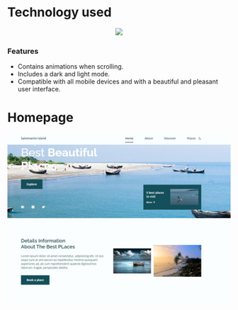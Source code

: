  <h1><b> Technology used </b></h1>
 <p align ='center'> <img src='https://thumbs.dreamstime.com/b/html-css-js-icon-set-web-development-logo-javascript-programming-symbol-171669655.jpg' /> </p>

###  Features 

- Contains animations when scrolling.
- Includes a dark and light mode.
- Compatible with all mobile devices and with a beautiful and pleasant user interface.

<h1>Homepage</h1>

![travel-website](./img/preview.jpg)
